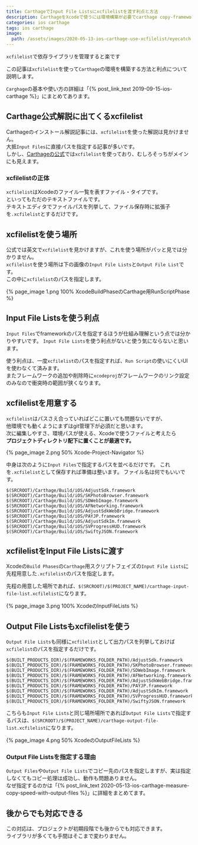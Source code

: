 ```yaml
---
title: CarthageでInput File Listsにxcfilelistを渡す利点と方法
description: CarthageをXcodeで使うには環境構築が必要でcarthage copy-frameworksコマンドにパラメータを渡すのにInput FilesではなくInput File Listsにxcfilelistを渡す利点と方法について説明します。
categories: ios carthage
tags: ios carthage
image:
  path: /assets/images/2020-05-13-ios-carthage-use-xcfilelist/eyecatch.png
---
```

`xcfilelist`で依存ライブラリを管理すると楽です

この記事は`xcfilelist`を使って`Carthage`の環境を構築する方法と利点について説明します。

`Carghage`の基本や使い方の詳細は「{% post_link_text 2019-09-15-ios-carthage %}」にまとめてあります。

## Carthage公式解説に出てくるxcfilelist

Carthageのインストール解説記事には、`xcfilelist`を使った解説は見かけません。  
大抵`Input Files`に直接パスを指定する記事が多いです。  
しかし、[Carthageの公式](https://github.com/Carthage/Carthage)では`xcfilelist`を使っており、むしろそっちがメインにも見えます。

### xcfilelistの正体

`xcfilelist`はXcodeのファイル一覧を表すファイル・タイプです。  
といってもただのテキストファイルです。  
テキストエディタでファイルパスを列挙して、ファイル保存時に拡張子を`.xcfilelist`とするだけです。

## xcfilelistを使う場所

公式では英文で`xcfilelist`を見かけますが、これを使う場所がパッと見では分かりません。  
`xcfilelist`を使う場所は下の画像の`Input File Lists`と`Output File List`です。  
この中に`xcfilelist`のパスを指定します。

{% page_image 1.png 100% XcodeBuildPhaseのCarthage用RunScriptPhase %}

## Input File Listsを使う利点

`Input Files`でframeworkのパスを指定するほうが仕組み理解という点では分かりやすいです。
`Input File Lists`を使う利点がないと使う気にならないと思います。  

使う利点は、一度`xcfilelist`のパスを指定すれば、`Run Script`の使いにくいUIを使わなくて済みます。    
またフレームワークの追加や削除時に`xcodeproj`がフレームワークのリンク設定のみなので衝突時の範囲が狭くなります。

## xcfilelistを用意する

`xcfilelist`はパスさえ合っていればどこに置いても問題ないですが、  
他環境でも動くようにまずはgit管理下が必須だと思います。  
次に編集しやすさ、環境パスが使える、Xcodeで使うファイルと考えたら  
**プロジェクトディレクトリ配下に置くことが最適です。**

{% page_image 2.png 50% Xcode-Project-Navigator %}

中身は次のように`Input Files`で指定するパスを並べるだけです。
これを`.xcfilelist`として保存すれば準備は整います。
ファイル名は何でもいいです。

```
$(SRCROOT)/Carthage/Build/iOS/AdjustSdk.framework
$(SRCROOT)/Carthage/Build/iOS/SKPhotoBrowser.framework
$(SRCROOT)/Carthage/Build/iOS/SDWebImage.framework
$(SRCROOT)/Carthage/Build/iOS/AFNetworking.framework
$(SRCROOT)/Carthage/Build/iOS/AdjustSdkWebBridge.framework
$(SRCROOT)/Carthage/Build/iOS/PAYJP.framework
$(SRCROOT)/Carthage/Build/iOS/AdjustSdkIm.framework
$(SRCROOT)/Carthage/Build/iOS/SVProgressHUD.framework
$(SRCROOT)/Carthage/Build/iOS/SwiftyJSON.framework
```

## xcfilelistをInput File Listsに渡す

Xcodeの`Build Phases`の`Carthage`用スクリプトフェイズの`Input File Lists`に先程用意した`.xcfilelist`のパスを指定します。

先程の用意した場所であれば、`$(SRCROOT)/$(PROJECT_NAME)/carthage-input-file-list.xcfilelist`になります。

{% page_image 3.png 100% XcodeのInputFileLists %}

## Output File Listsもxcfilelistを使う

`Output File Lists`も同様に`xcfilelist`として出力パスを列挙しておけば`xcfilelist`のパスを指定するだけです。

```
$(BUILT_PRODUCTS_DIR)/$(FRAMEWORKS_FOLDER_PATH)/AdjustSdk.framework
$(BUILT_PRODUCTS_DIR)/$(FRAMEWORKS_FOLDER_PATH)/SKPhotoBrowser.framework
$(BUILT_PRODUCTS_DIR)/$(FRAMEWORKS_FOLDER_PATH)/SDWebImage.framework
$(BUILT_PRODUCTS_DIR)/$(FRAMEWORKS_FOLDER_PATH)/AFNetworking.framework
$(BUILT_PRODUCTS_DIR)/$(FRAMEWORKS_FOLDER_PATH)/AdjustSdkWebBridge.framework
$(BUILT_PRODUCTS_DIR)/$(FRAMEWORKS_FOLDER_PATH)/PAYJP.framework
$(BUILT_PRODUCTS_DIR)/$(FRAMEWORKS_FOLDER_PATH)/AdjustSdkIm.framework
$(BUILT_PRODUCTS_DIR)/$(FRAMEWORKS_FOLDER_PATH)/SVProgressHUD.framework
$(BUILT_PRODUCTS_DIR)/$(FRAMEWORKS_FOLDER_PATH)/SwiftyJSON.framework
```

こちらも`Input File Lists`と同じ場所場所であれば`Output File Lists`で指定するパスは、`$(SRCROOT)/$(PROJECT_NAME)/carthage-output-file-list.xcfilelist`になります。

{% page_image 4.png 50% XcodeのOutputFileLists %}

### Output File Listsを指定する理由
`Output Files`や`Output File Lists`でコピー先のパスを指定しますが、実は指定しなくてもコピー処理は成功し、動作も問題ありません。  
なぜ指定するのかは「{% post_link_text 2020-05-13-ios-carthage-measure-copy-speed-with-output-files %}」に詳細をまとめてます。

## 後からでも対応できる
この対応は、プロジェクトが初期段階でも後からでも対応できます。  
ライブラリが多くても手間はそこまで変わりません。  

